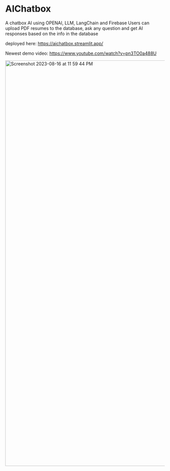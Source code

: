 # AIChatbox
A chatbox AI using OPENAI, LLM, LangChain and Firebase 
Users can upload PDF resumes to the database, ask any question and get AI responses based on the info in the database

deployed here: https://aichatbox.streamlit.app/

Newest demo video: https://www.youtube.com/watch?v=pn3TO0a488U

<img width="1280" alt="Screenshot 2023-08-16 at 11 59 44 PM" src="https://github.com/AoyingZhang/AIChatbox/assets/107318892/e7789859-24e0-42fc-8e00-351761b22d7e">
